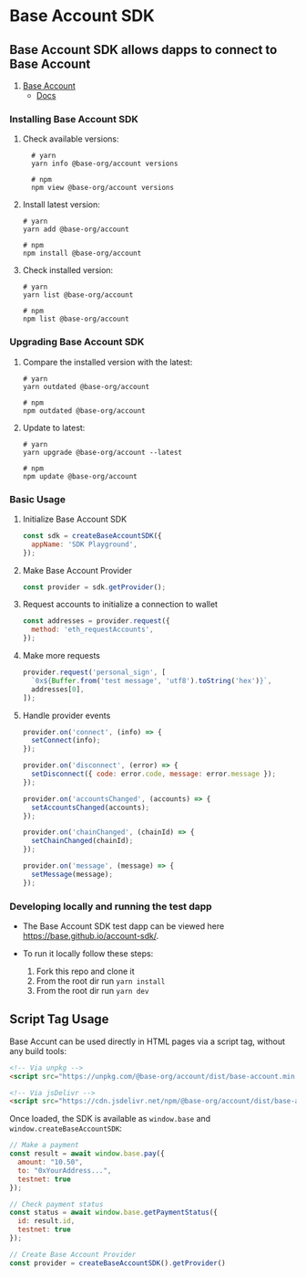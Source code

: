 # Base Account SDK

## Base Account SDK allows dapps to connect to Base Account

1. [Base Account](https://account.base.org/)
   - [Docs](https://www.base.org/builders/smart-wallet)

### Installing Base Account SDK

1. Check available versions:

   ```shell
     # yarn
     yarn info @base-org/account versions

     # npm
     npm view @base-org/account versions
   ```

2. Install latest version:

   ```shell
   # yarn
   yarn add @base-org/account

   # npm
   npm install @base-org/account
   ```

3. Check installed version:

   ```shell
   # yarn
   yarn list @base-org/account

   # npm
   npm list @base-org/account
   ```

### Upgrading Base Account SDK

1. Compare the installed version with the latest:

   ```shell
   # yarn
   yarn outdated @base-org/account

   # npm
   npm outdated @base-org/account
   ```

2. Update to latest:

   ```shell
   # yarn
   yarn upgrade @base-org/account --latest

   # npm
   npm update @base-org/account
   ```

### Basic Usage

1. Initialize Base Account SDK

   ```js
   const sdk = createBaseAccountSDK({
     appName: 'SDK Playground',
   });
   ```

2. Make Base Account Provider

   ```js
   const provider = sdk.getProvider();
   ```

3. Request accounts to initialize a connection to wallet

   ```js
   const addresses = provider.request({
     method: 'eth_requestAccounts',
   });
   ```

4. Make more requests

   ```js
   provider.request('personal_sign', [
     `0x${Buffer.from('test message', 'utf8').toString('hex')}`,
     addresses[0],
   ]);
   ```

5. Handle provider events

   ```js
   provider.on('connect', (info) => {
     setConnect(info);
   });

   provider.on('disconnect', (error) => {
     setDisconnect({ code: error.code, message: error.message });
   });

   provider.on('accountsChanged', (accounts) => {
     setAccountsChanged(accounts);
   });

   provider.on('chainChanged', (chainId) => {
     setChainChanged(chainId);
   });

   provider.on('message', (message) => {
     setMessage(message);
   });
   ```

### Developing locally and running the test dapp

- The Base Account SDK test dapp can be viewed here https://base.github.io/account-sdk/.
- To run it locally follow these steps:

  1. Fork this repo and clone it
  1. From the root dir run `yarn install`
  1. From the root dir run `yarn dev`

## Script Tag Usage

Base Accunt can be used directly in HTML pages via a script tag, without any build tools:

```html
<!-- Via unpkg -->
<script src="https://unpkg.com/@base-org/account/dist/base-account.min.js"></script>

<!-- Via jsDelivr -->
<script src="https://cdn.jsdelivr.net/npm/@base-org/account/dist/base-account.min.js"></script>
```

Once loaded, the SDK is available as `window.base` and `window.createBaseAccountSDK`:

```javascript
// Make a payment
const result = await window.base.pay({
  amount: "10.50",
  to: "0xYourAddress...",
  testnet: true
});

// Check payment status
const status = await window.base.getPaymentStatus({
  id: result.id,
  testnet: true
});

// Create Base Account Provider
const provider = createBaseAccountSDK().getProvider()
```
